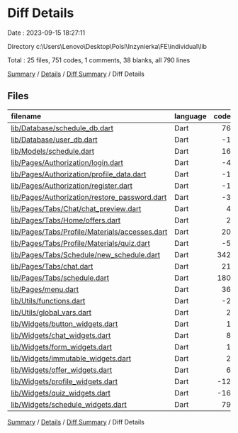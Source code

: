# Diff Details

Date : 2023-09-15 18:27:11

Directory c:\\Users\\Lenovo\\Desktop\\Polsl\\Inzynierka\\FE\\individual\\lib

Total : 25 files,  751 codes, 1 comments, 38 blanks, all 790 lines

[Summary](results.md) / [Details](details.md) / [Diff Summary](diff.md) / Diff Details

## Files
| filename | language | code | comment | blank | total |
| :--- | :--- | ---: | ---: | ---: | ---: |
| [lib/Database/schedule_db.dart](/lib/Database/schedule_db.dart) | Dart | 76 | 0 | 15 | 91 |
| [lib/Database/user_db.dart](/lib/Database/user_db.dart) | Dart | -1 | 0 | 1 | 0 |
| [lib/Models/schedule.dart](/lib/Models/schedule.dart) | Dart | 16 | 0 | 3 | 19 |
| [lib/Pages/Authorization/login.dart](/lib/Pages/Authorization/login.dart) | Dart | -4 | 0 | 0 | -4 |
| [lib/Pages/Authorization/profile_data.dart](/lib/Pages/Authorization/profile_data.dart) | Dart | -1 | 0 | 0 | -1 |
| [lib/Pages/Authorization/register.dart](/lib/Pages/Authorization/register.dart) | Dart | -1 | 0 | 0 | -1 |
| [lib/Pages/Authorization/restore_password.dart](/lib/Pages/Authorization/restore_password.dart) | Dart | -3 | 0 | 2 | -1 |
| [lib/Pages/Tabs/Chat/chat_preview.dart](/lib/Pages/Tabs/Chat/chat_preview.dart) | Dart | 4 | 0 | 0 | 4 |
| [lib/Pages/Tabs/Home/offers.dart](/lib/Pages/Tabs/Home/offers.dart) | Dart | 2 | 0 | 0 | 2 |
| [lib/Pages/Tabs/Profile/Materials/accesses.dart](/lib/Pages/Tabs/Profile/Materials/accesses.dart) | Dart | 20 | 0 | 0 | 20 |
| [lib/Pages/Tabs/Profile/Materials/quiz.dart](/lib/Pages/Tabs/Profile/Materials/quiz.dart) | Dart | -5 | 0 | 0 | -5 |
| [lib/Pages/Tabs/Schedule/new_schedule.dart](/lib/Pages/Tabs/Schedule/new_schedule.dart) | Dart | 342 | 1 | 9 | 352 |
| [lib/Pages/Tabs/chat.dart](/lib/Pages/Tabs/chat.dart) | Dart | 21 | 0 | 0 | 21 |
| [lib/Pages/Tabs/schedule.dart](/lib/Pages/Tabs/schedule.dart) | Dart | 180 | 0 | 6 | 186 |
| [lib/Pages/menu.dart](/lib/Pages/menu.dart) | Dart | 36 | 0 | 0 | 36 |
| [lib/Utils/functions.dart](/lib/Utils/functions.dart) | Dart | -2 | 0 | 0 | -2 |
| [lib/Utils/global_vars.dart](/lib/Utils/global_vars.dart) | Dart | 2 | 0 | 0 | 2 |
| [lib/Widgets/button_widgets.dart](/lib/Widgets/button_widgets.dart) | Dart | 1 | 0 | 0 | 1 |
| [lib/Widgets/chat_widgets.dart](/lib/Widgets/chat_widgets.dart) | Dart | 8 | 0 | 0 | 8 |
| [lib/Widgets/form_widgets.dart](/lib/Widgets/form_widgets.dart) | Dart | 1 | 0 | 0 | 1 |
| [lib/Widgets/immutable_widgets.dart](/lib/Widgets/immutable_widgets.dart) | Dart | 2 | 0 | 0 | 2 |
| [lib/Widgets/offer_widgets.dart](/lib/Widgets/offer_widgets.dart) | Dart | 6 | 0 | 0 | 6 |
| [lib/Widgets/profile_widgets.dart](/lib/Widgets/profile_widgets.dart) | Dart | -12 | 0 | 0 | -12 |
| [lib/Widgets/quiz_widgets.dart](/lib/Widgets/quiz_widgets.dart) | Dart | -16 | 0 | -1 | -17 |
| [lib/Widgets/schedule_widgets.dart](/lib/Widgets/schedule_widgets.dart) | Dart | 79 | 0 | 3 | 82 |

[Summary](results.md) / [Details](details.md) / [Diff Summary](diff.md) / Diff Details